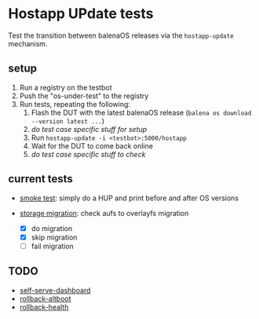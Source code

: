 
# Hostapp UPdate tests

Test the transition between balenaOS releases via the `hostapp-update` mechanism.

## setup

1. Run a registry on the testbot
2. Push the "os-under-test" to the registry
3. Run tests, repeating the following:
	1. Flash the DUT with the latest balenaOS release (`balena os download --version latest ...`)
	2. _do test case specific stuff for setup_
	3. Run `hostapp-update -i <testbot>:5000/hostapp`
	4. Wait for the DUT to come back online
	5. _do test case specific stuff to check_


## current tests

* [smoke test](./tests/smoke.js): simply do a HUP and print before and after OS versions

* [storage migration](./tests/storagemigration.js): check aufs to overlayfs migration
  * [x] do migration
  * [x] skip migration
  * [ ] fail migration

## TODO

* [self-serve-dashboard](./tests/self-serve-dashboard.js)
* [rollback-altboot](./tests/rollback-altboot.js)
* [rollback-health](./tests/rollback-health.js)
